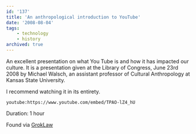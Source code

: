 ```yaml
---
id: '137'
title: 'An anthropological introduction to YouTube'
date: '2008-08-04'
tags:
    - technology
    - history
archived: true
---
```


An excellent presentation on what You Tube is and how it has impacted our
culture. It is a presentation given at the Library of Congress, June 23rd 2008
by Michael Walsch, an assistant professor of Cultural Anthropology at Kansas
State University.

I recommend watching it in its entirety.

`youtube:https://www.youtube.com/embed/TPAO-lZ4_hU`

Duration: 1 hour

Found via
[GrokLaw](http://www.groklaw.net/article.php?story=20080803232159314)

<!-- more -->
